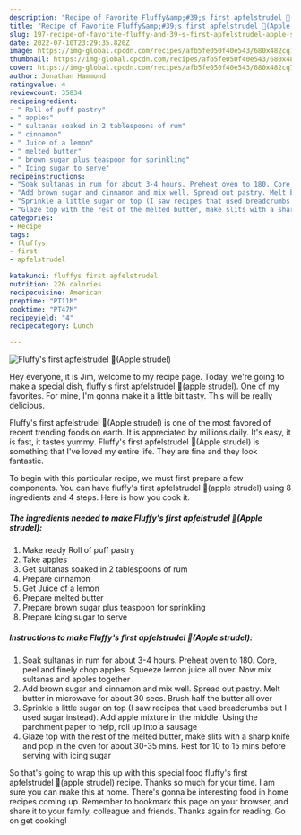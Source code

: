 ```yaml
---
description: "Recipe of Favorite Fluffy&amp;#39;s first apfelstrudel 🎄(Apple strudel)"
title: "Recipe of Favorite Fluffy&amp;#39;s first apfelstrudel 🎄(Apple strudel)"
slug: 197-recipe-of-favorite-fluffy-and-39-s-first-apfelstrudel-apple-strudel
date: 2022-07-10T23:29:35.820Z
image: https://img-global.cpcdn.com/recipes/afb5fe050f40e543/680x482cq70/fluffys-first-apfelstrudel-apple-strudel-recipe-main-photo.jpg
thumbnail: https://img-global.cpcdn.com/recipes/afb5fe050f40e543/680x482cq70/fluffys-first-apfelstrudel-apple-strudel-recipe-main-photo.jpg
cover: https://img-global.cpcdn.com/recipes/afb5fe050f40e543/680x482cq70/fluffys-first-apfelstrudel-apple-strudel-recipe-main-photo.jpg
author: Jonathan Hammond
ratingvalue: 4
reviewcount: 35834
recipeingredient:
- " Roll of puff pastry"
- " apples"
- " sultanas soaked in 2 tablespoons of rum"
- " cinnamon"
- " Juice of a lemon"
- " melted butter"
- " brown sugar plus teaspoon for sprinkling"
- " Icing sugar to serve"
recipeinstructions:
- "Soak sultanas in rum for about 3-4 hours. Preheat oven to 180. Core, peel and finely chop apples. Squeeze lemon juice all over. Now mix sultanas and apples together"
- "Add brown sugar and cinnamon and mix well. Spread out pastry. Melt butter in microwave for about 30 secs. Brush half the butter all over"
- "Sprinkle a little sugar on top (I saw recipes that used breadcrumbs but I used sugar instead). Add apple mixture in the middle. Using the parchment paper to help, roll up into a sausage"
- "Glaze top with the rest of the melted butter, make slits with a sharp knife and pop in the oven for about 30-35 mins. Rest for 10 to 15 mins before serving with icing sugar"
categories:
- Recipe
tags:
- fluffys
- first
- apfelstrudel

katakunci: fluffys first apfelstrudel 
nutrition: 226 calories
recipecuisine: American
preptime: "PT11M"
cooktime: "PT47M"
recipeyield: "4"
recipecategory: Lunch

---
```



![Fluffy&#39;s first apfelstrudel 🎄(Apple strudel)](https://img-global.cpcdn.com/recipes/afb5fe050f40e543/680x482cq70/fluffys-first-apfelstrudel-apple-strudel-recipe-main-photo.jpg)

Hey everyone, it is Jim, welcome to my recipe page. Today, we're going to make a special dish, fluffy&#39;s first apfelstrudel 🎄(apple strudel). One of my favorites. For mine, I'm gonna make it a little bit tasty. This will be really delicious.



Fluffy&#39;s first apfelstrudel 🎄(Apple strudel) is one of the most favored of recent trending foods on earth. It is appreciated by millions daily. It's easy, it is fast, it tastes yummy. Fluffy&#39;s first apfelstrudel 🎄(Apple strudel) is something that I've loved my entire life. They are fine and they look fantastic.


To begin with this particular recipe, we must first prepare a few components. You can have fluffy&#39;s first apfelstrudel 🎄(apple strudel) using 8 ingredients and 4 steps. Here is how you cook it.

<!--inarticleads1-->

##### The ingredients needed to make Fluffy&#39;s first apfelstrudel 🎄(Apple strudel):

1. Make ready  Roll of puff pastry
1. Take  apples
1. Get  sultanas soaked in 2 tablespoons of rum
1. Prepare  cinnamon
1. Get  Juice of a lemon
1. Prepare  melted butter
1. Prepare  brown sugar plus teaspoon for sprinkling
1. Prepare  Icing sugar to serve




<!--inarticleads2-->

##### Instructions to make Fluffy&#39;s first apfelstrudel 🎄(Apple strudel):

1. Soak sultanas in rum for about 3-4 hours. Preheat oven to 180. Core, peel and finely chop apples. Squeeze lemon juice all over. Now mix sultanas and apples together
1. Add brown sugar and cinnamon and mix well. Spread out pastry. Melt butter in microwave for about 30 secs. Brush half the butter all over
1. Sprinkle a little sugar on top (I saw recipes that used breadcrumbs but I used sugar instead). Add apple mixture in the middle. Using the parchment paper to help, roll up into a sausage
1. Glaze top with the rest of the melted butter, make slits with a sharp knife and pop in the oven for about 30-35 mins. Rest for 10 to 15 mins before serving with icing sugar




So that's going to wrap this up with this special food fluffy&#39;s first apfelstrudel 🎄(apple strudel) recipe. Thanks so much for your time. I am sure you can make this at home. There's gonna be interesting food in home recipes coming up. Remember to bookmark this page on your browser, and share it to your family, colleague and friends. Thanks again for reading. Go on get cooking!
